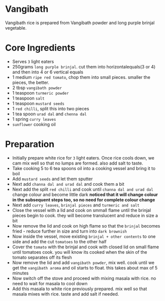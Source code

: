 # Vangibath

Vangibath rice is prepared from Vangibath powder and long purple brinjal vegetable.


# Core Ingredients
 - Serves `3` light eaters
 - 250grams `long purple brinjal`. cut them into horizontalequals(3 or 4) and then into 4 or 6 vertical equals 
 - 1  medium `ripe red tomato`, chop them into small pieces. smaller the pieces, the better.
 - 2 tbsp `vangibath powder`
 - 1 teaspoon `turmeric powder`
 - 1 teaspoon `salt`
 - 1 teaspoon `mustard seeds`
 - 1 `red chilli`, split this into two pieces
 - 1 tea spoon `urad dal` and `chenna dal`
 - 1 spring `curry leaves`
 -  `sunflower` cooking oil

# Preparation
 - Initially prepare white rice for `3` light eaters. Once rice cools down, we cam mix well so that no lumps are formed. also add salt to taste.
 - Take cooking 5 to 6 tea spoons oil into a cooking vessel and bring it to boil
 - Add `mustard seeds` and let them sputter
 - Next add  `channa dal and urad dal` and cook them a bit
 - Next add the split `red chilli` and cook until `channa dal and urad dal` change colour and become little dark **noticed that it will change colour in the subsequent steps too, so no need for complete colour change**
 - Next add `curry leaves`, `brinjal pieces` and `turmeric and salt`
 - Close the vessel with a lid and cook on smmall flame until the brinjal pieces begin to cook. they will become translucent and reduce in size a bit
 - Now remove the lid and cook on high flame so that the `brinjal` becomes fried - reduce further in size and turn into `dark brownish`
 - Now inside the vessel, move existing `brinjal + other contents` to one side and add the cut `tomatoes` to the other half
 - Cover the `tomato` with the brinjal and cook with closed lid on small flame until tomatoes cook. you will know its cooked when the skin of the tomato separates off its flesh
 - Now remove the lid and add `vangibath powder`, mix well. cook until we get the `vangibath aroma` and oil starts to float. this takes about max of 5 minutes
 - Now switch off the stove and proceed with mixing masala with rice. no need to wait for masala to cool down
 - Add this masala to white rice previously prepared. mix well so that masala mixes with rice. taste and add salt if needed.  
  
